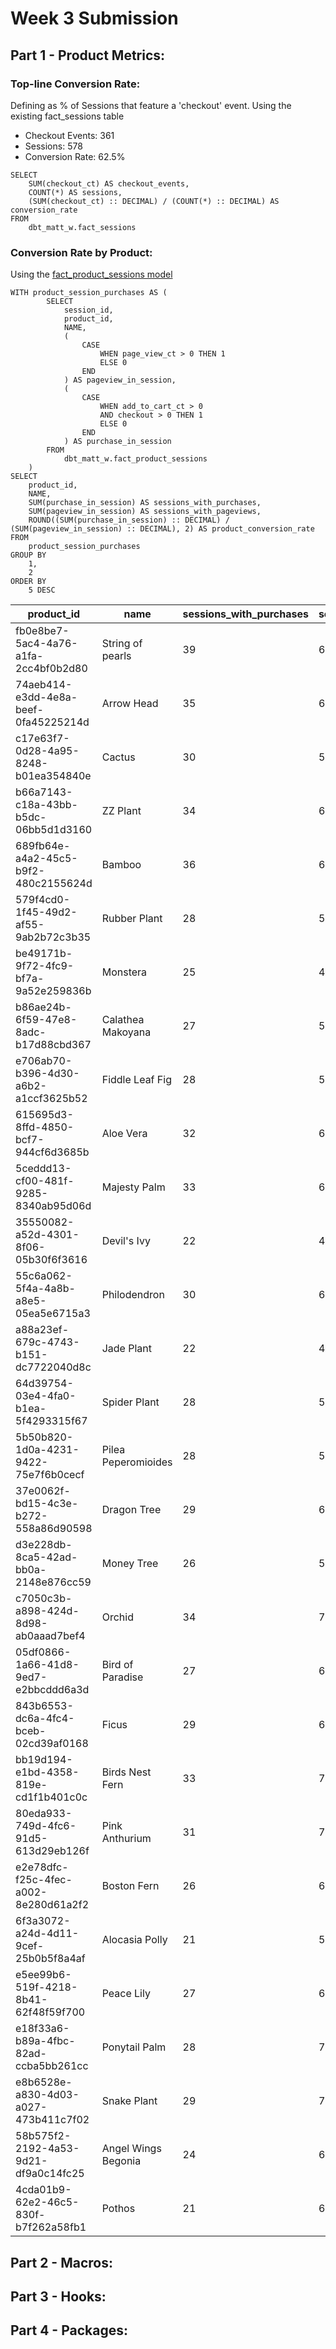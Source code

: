 # Week 3 Submission

## Part 1 - Product Metrics:

### Top-line Conversion Rate:

Defining as % of Sessions that feature a 'checkout' event. Using the existing fact_sessions table
- Checkout Events: 361
- Sessions: 578
- Conversion Rate: 62.5%

```
SELECT
    SUM(checkout_ct) AS checkout_events,
    COUNT(*) AS sessions,
    (SUM(checkout_ct) :: DECIMAL) / (COUNT(*) :: DECIMAL) AS conversion_rate
FROM
    dbt_matt_w.fact_sessions
```

### Conversion Rate by Product:

Using the [fact_product_sessions model](https://github.com/mattwhiteley/course-dbt/blob/main/greenery/models/example/marts/marketing/fact_product_sessions.sql)

```
WITH product_session_purchases AS (
        SELECT
            session_id,
            product_id,
            NAME,
            (
                CASE
                    WHEN page_view_ct > 0 THEN 1
                    ELSE 0
                END
            ) AS pageview_in_session,
            (
                CASE
                    WHEN add_to_cart_ct > 0
                    AND checkout > 0 THEN 1
                    ELSE 0
                END
            ) AS purchase_in_session
        FROM
            dbt_matt_w.fact_product_sessions
    )
SELECT
    product_id,
    NAME,
    SUM(purchase_in_session) AS sessions_with_purchases,
    SUM(pageview_in_session) AS sessions_with_pageviews,
    ROUND((SUM(purchase_in_session) :: DECIMAL) / (SUM(pageview_in_session) :: DECIMAL), 2) AS product_conversion_rate
FROM
    product_session_purchases
GROUP BY
    1,
    2
ORDER BY
    5 DESC
```

product_id|name|sessions_with_purchases|sessions_with_pageviews|product_conversion_rate
---|---|---|---|---
fb0e8be7-5ac4-4a76-a1fa-2cc4bf0b2d80|String of pearls|39|64|0.61
74aeb414-e3dd-4e8a-beef-0fa45225214d|Arrow Head|35|63|0.56
c17e63f7-0d28-4a95-8248-b01ea354840e|Cactus|30|55|0.55
b66a7143-c18a-43bb-b5dc-06bb5d1d3160|ZZ Plant|34|63|0.54
689fb64e-a4a2-45c5-b9f2-480c2155624d|Bamboo|36|67|0.54
579f4cd0-1f45-49d2-af55-9ab2b72c3b35|Rubber Plant|28|54|0.52
be49171b-9f72-4fc9-bf7a-9a52e259836b|Monstera|25|49|0.51
b86ae24b-6f59-47e8-8adc-b17d88cbd367|Calathea Makoyana|27|53|0.51
e706ab70-b396-4d30-a6b2-a1ccf3625b52|Fiddle Leaf Fig|28|56|0.50
615695d3-8ffd-4850-bcf7-944cf6d3685b|Aloe Vera|32|65|0.49
5ceddd13-cf00-481f-9285-8340ab95d06d|Majesty Palm|33|67|0.49
35550082-a52d-4301-8f06-05b30f6f3616|Devil's Ivy|22|45|0.49
55c6a062-5f4a-4a8b-a8e5-05ea5e6715a3|Philodendron|30|62|0.48
a88a23ef-679c-4743-b151-dc7722040d8c|Jade Plant|22|46|0.48
64d39754-03e4-4fa0-b1ea-5f4293315f67|Spider Plant|28|59|0.47
5b50b820-1d0a-4231-9422-75e7f6b0cecf|Pilea Peperomioides|28|59|0.47
37e0062f-bd15-4c3e-b272-558a86d90598|Dragon Tree|29|62|0.47
d3e228db-8ca5-42ad-bb0a-2148e876cc59|Money Tree|26|56|0.46
c7050c3b-a898-424d-8d98-ab0aaad7bef4|Orchid|34|75|0.45
05df0866-1a66-41d8-9ed7-e2bbcddd6a3d|Bird of Paradise|27|60|0.45
843b6553-dc6a-4fc4-bceb-02cd39af0168|Ficus|29|68|0.43
bb19d194-e1bd-4358-819e-cd1f1b401c0c|Birds Nest Fern|33|78|0.42
80eda933-749d-4fc6-91d5-613d29eb126f|Pink Anthurium|31|74|0.42
e2e78dfc-f25c-4fec-a002-8e280d61a2f2|Boston Fern|26|63|0.41
6f3a3072-a24d-4d11-9cef-25b0b5f8a4af|Alocasia Polly|21|51|0.41
e5ee99b6-519f-4218-8b41-62f48f59f700|Peace Lily|27|66|0.41
e18f33a6-b89a-4fbc-82ad-ccba5bb261cc|Ponytail Palm|28|70|0.40
e8b6528e-a830-4d03-a027-473b411c7f02|Snake Plant|29|73|0.40
58b575f2-2192-4a53-9d21-df9a0c14fc25|Angel Wings Begonia|24|61|0.39
4cda01b9-62e2-46c5-830f-b7f262a58fb1|Pothos|21|61|0.34



## Part 2 - Macros:



## Part 3 - Hooks:


## Part 4 - Packages: